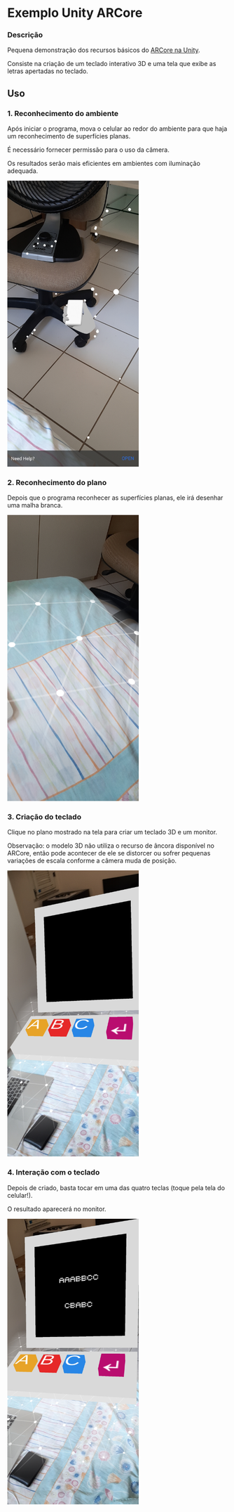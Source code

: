 # Exemplo Unity ARCore
### Descrição
Pequena demonstração dos recursos básicos do 
[ARCore na Unity](https://developers.google.com/ar/discover). 

Consiste na criação de um teclado interativo 3D e uma tela que exibe 
as letras apertadas no teclado.

## Uso
### 1. Reconhecimento do ambiente

Após iniciar o programa, mova o celular ao redor do ambiente para que haja um 
reconhecimento de superfícies planas.

É necessário fornecer permissão para o uso da câmera. 

Os resultados serão mais eficientes em ambientes com iluminação adequada.

<img src="Screenshots/Screen1.jpg" alt="screen1" width="300"/>

### 2. Reconhecimento do plano

Depois que o programa reconhecer as superfícies planas, ele irá desenhar uma malha branca.

<img src="Screenshots/Screen2.jpg" alt="screen2" width="300"/>

### 3. Criação do teclado

Clique no plano mostrado na tela para criar um teclado 3D e um monitor.

Observação: o modelo 3D não utiliza o recurso de âncora disponível no ARCore, 
então pode acontecer de ele se distorcer ou sofrer pequenas variações de 
escala conforme a câmera muda de posição.

<img src="Screenshots/Screen3.jpg" alt="screen3" width="300"/>

### 4. Interação com o teclado

Depois de criado, basta tocar em uma das quatro teclas (toque pela tela do celular!).

O resultado aparecerá no monitor.

<img src="Screenshots/Screen4.jpg" alt="screen4" width="300"/>
